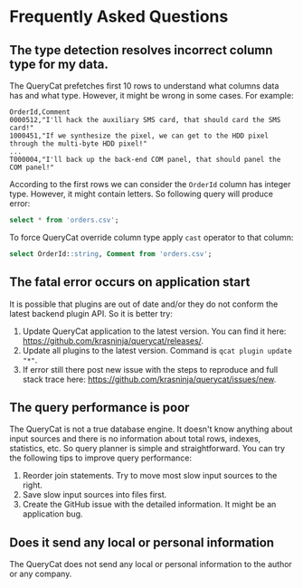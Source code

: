 # Frequently Asked Questions

## The type detection resolves incorrect column type for my data.

The QueryCat prefetches first 10 rows to understand what columns data has and what type. However, it might be wrong in some cases. For example:

```csv
OrderId,Comment
0000512,"I'll hack the auxiliary SMS card, that should card the SMS card!"
1000451,"If we synthesize the pixel, we can get to the HDD pixel through the multi-byte HDD pixel!"
...
T000004,"I'll back up the back-end COM panel, that should panel the COM panel!"
```

According to the first rows we can consider the `OrderId` column has integer type. However, it might contain letters. So following query will produce error:

```sql
select * from 'orders.csv';
```

To force QueryCat override column type apply `cast` operator to that column:

```sql
select OrderId::string, Comment from 'orders.csv';
```

## The fatal error occurs on application start

It is possible that plugins are out of date and/or they do not conform the latest backend plugin API. So it is better try:

1. Update QueryCat application to the latest version. You can find it here: https://github.com/krasninja/querycat/releases/.
2. Update all plugins to the latest version. Command is `qcat plugin update "*"`.
3. If error still there post new issue with the steps to reproduce and full stack trace here: https://github.com/krasninja/querycat/issues/new.

## The query performance is poor

The QueryCat is not a true database engine. It doesn't know anything about input sources and there is no information about total rows, indexes, statistics, etc. So query planner is simple and straightforward. You can try the following tips to improve query performance:

1. Reorder join statements. Try to move most slow input sources to the right.
2. Save slow input sources into files first.
3. Create the GitHub issue with the detailed information. It might be an application bug.

## Does it send any local or personal information

The QueryCat does not send any local or personal information to the author or any company.
